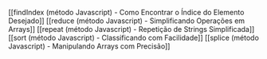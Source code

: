 [[findIndex (método Javascript) - Como Encontrar o Índice do Elemento Desejado]]
[[reduce (método Javascript) - Simplificando Operações em Arrays]]
[[repeat (método Javascript) - Repetição de Strings Simplificada]]
[[sort (método Javascript) - Classificando com Facilidade]]
[[splice (método Javascript) - Manipulando Arrays com Precisão]]